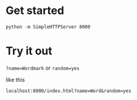# Get started

`python -m SimpleHTTPServer 8000`


# Try it out

`?name=Wordmark`
or
`random=yes`

like this

`localhost:8000/index.html?name=Word&random=yes`
